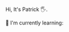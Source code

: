 Hi, It's Patrick 🖐️.

🤯 I'm currently learning:

<div aligm="center">                               
  <i class="devicon-html5-plain-wordmark colored"></i>
  <i class="devicon-css3-plain-wordmark colored"></i>  
  <i class="devicon-php-plain colored"></i>
</div>

